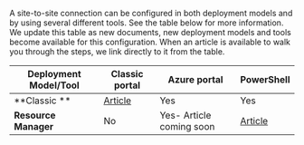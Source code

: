 A site-to-site connection can be configured in both deployment models and by using several different tools. See the table below for more information. We update this table as new documents, new deployment models and tools become available for this configuration. When an article is available to walk you through the steps, we link directly to it from the table.

| **Deployment Model/Tool** | **Classic portal** | **Azure portal** | **PowerShell** |
|-----------------------|----------------|--------------|------------|
| **Classic **              | [Article](vpn-gateway-site-to-site-create.md)       | Yes          | Yes        |
| **Resource Manager**      | No             | Yes- Article coming soon    | [Article](vpn-gateway-create-site-to-site-rm-powershell.md)  |